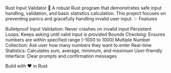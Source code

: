 Rust Input Validator 🦀
A robust Rust program that demonstrates safe input handling, validation, and basic statistics calculation. This project focuses on preventing panics and gracefully handling invalid user input.
✨ Features

Bulletproof Input Validation: Never crashes on invalid input
Persistent Loops: Keeps asking until valid input is provided
Bounds Checking: Ensures numbers are within specified range (-1000 to 1000)
Multiple Number Collection: Ask user how many numbers they want to enter
Real-time Statistics: Calculates sum, average, minimum, and maximum
User-friendly Interface: Clear prompts and confirmation messages

Build with ❤️ in Rust
